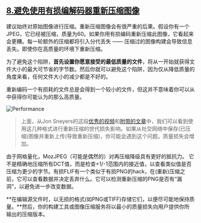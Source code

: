 ## [8.避免使用有损编解码器重新压缩图像](https://images.guide/#avoid-recompressing-images-lossy-codecs)

建议始终对原始图像进行压缩。重新压缩图像会有很严重的后果。假设你有一个JPEG，它已经被压缩，质量为60。如果你用有损编码重新压缩此图像，它看起来会更糟。每一轮额外的压缩都将引入分代丢失 —— 压缩过的图像构建会导致信息丢失。即使你在高质量的环境下重新压缩。

为了避免这个陷阱，**首先设置你愿意接受的最低质量的文件**，将从一开始就获得文件大小的最大可节省的字节数。然后你就可以避免这个陷阱，因为仅从降低质量的角度来看，任何文件大小的减少都是不好的。

重新编码一个有损耗的文件总是会得到一个较小的文件，但这并不意味着你可以从中获得你可能认为的那么高质量。

![Performance](https://images.guide/images/book-images/generational-loss-large.jpg)

> 上面，从Jon Sneyers的这段[优秀的视频](https://www.youtube.com/watch?v=w7vXJbLhTyI)和[附带的文章](http://cloudinary.com/blog/why_jpeg_is_like_a_photocopier)中，我们可以看到使用这几种格式进行重新压缩的世代损失影响。如果从社交网络中保存(已压缩)图像并重新上传(导致重新压缩)，你可能会遇到这个问题。质量损失会增加。

由于网格量化，MozJPEG（可能是偶然的）对再压缩降级具有更好的抵抗力。 它不是精确地压缩所有DCT值，而是检查+1/-1范围内的接近值，以查看类似值是否压缩为更少的字节。有损FLIF有一个类似于有损PNG的hack，在(重新)压缩之前，它可以查看数据并决定丢弃什么。它可以检测重新压缩的PNG是否有“漏洞”，以避免进一步改变数据。

**在编辑源文件时，以无损的格式(如PNG或TIFF)存储它们，以便尽可能地保持质量。**然后，你的构建工具或图像压缩服务将以最小的质量损失向用户提供你所输出的压缩版本。

<div>
    <script>
    var _hmt = _hmt || [];
    (function() {
        var hm = document.createElement("script");
        hm.src = "https://hm.baidu.com/hm.js?4f01de5cc0f84f20fea5a4202233614f";
        var s = document.getElementsByTagName("script")[0]; 
        s.parentNode.insertBefore(hm, s);
        _hmt.push(['_trackEvent', '图像优化', '避免使用有损编解码器重新压缩图像', 8]);
    })();
    </script>
</div>

